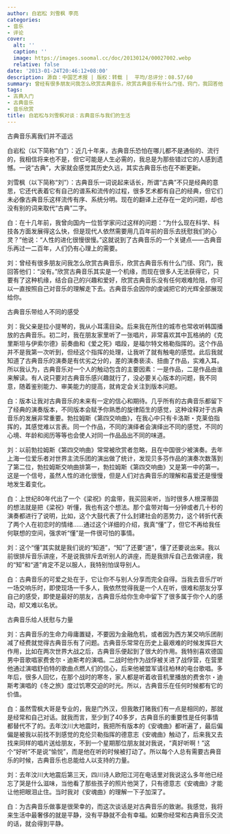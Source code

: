 ```yaml
---
author: 白岩松 刘雪枫 李亮
categories:
- 音乐
- 评论
cover:
  alt: ''
  caption: ''
  image: https://images.soomal.cc/doc/20130124/00027002.webp
  relative: false
date: '2013-01-24T20:46:12+08:00'
description: 源自：中国艺术报 | 版权：转载 |  平均/总评分：08.57/60
summary: 曾经有很多朋友问我怎么欣赏古典音乐，欣赏古典音乐有什么门径、窍门，我回答他们：“没有。”欣赏古典音乐其实是一个机缘，而现在很多人无法获得它，只要有了这种机缘，结合自己的兴趣和爱好，欣赏古典音乐没有任何艰难险阻，你可以一直按照自己对音乐的理解走下去。古典音乐会因你的虔诚把它的光辉全部展现给你……
tags:
- 古典入门
- 古典音乐
- 音乐欣赏
title: 白岩松与刘雪枫对谈：古典音乐与我们的生活
---
```


古典音乐离我们并不遥远



白岩松（以下简称“白”）：近几十年来，古典音乐恐怕在哪儿都不是通俗的、流行的，我相信将来也不是，但它可能是人生必需的，我总是为那些错过它的人感到遗憾。一说“古典”，大家就会感觉其历史久远，其实古典音乐也在不断更新。 

刘雪枫（以下简称“刘”）：古典音乐一词说起来话长，所谓“古典”不只是经典的意思，它还代表着它有自己的谱系和流传的过程，很多艺术都有自己的经典，但它们未必像古典音乐这样流传有序、系统分明。现在的翻译上还存在一定的问题，却也没有别的词来取代“古典”二字。 

白：在十几年前，我曾向国内一位哲学家问过这样的问题：“为什么现在科学、科技各方面发展得这么快，但是现代人依然需要用几百年前的音乐去抚慰我们的心灵？”他说：“人性的进化很慢很慢。”这就说到了古典音乐的一个关键点――古典音乐再过一二百年，人们仍有心理上的需要。 

刘：曾经有很多朋友问我怎么欣赏古典音乐，欣赏古典音乐有什么门径、窍门，我回答他们：“没有。”欣赏古典音乐其实是一个机缘，而现在很多人无法获得它，只要有了这种机缘，结合自己的兴趣和爱好，欣赏古典音乐没有任何艰难险阻，你可以一直按照自己对音乐的理解走下去。古典音乐会因你的虔诚把它的光辉全部展现给你。 

古典音乐带给人不同的感受

刘：我父亲是拉小提琴的，我从小耳濡目染。后来我在所住的城市也常收听韩国播放的古典音乐。初二时，我在朋友家里听了一张唱片，非常喜欢其中瓦格纳的《克里斯坦与伊索尔德》前奏曲和《爱之死》唱段，是福尔特文格勒指挥的。这个作品并不是我第一次听到，但经这个指挥的处理，让我听了就有触电的感觉。此后我就知道了古典音乐的演奏是有优劣之分的，差的演奏亵渎、扭曲了作品，实难入耳。所以我认为，古典音乐对一个人的触动包含的主要因素：一是作品，二是作品由谁来解读。有人说只要对古典音乐感兴趣就行了，没必要关心版本的问题，我不同意，随着鉴别能力、审美能力的提高，就肯定会关注到版本问题。 

白：版本让我对古典音乐的未来有一定的信心和期待。几乎所有的古典音乐都留下了经典的演奏版本，不同版本会赋予你熟悉的旋律陌生的感觉，这种诠释对于古典音乐的发展非常重要。勃拉姆斯《第四交响曲》，在我心中只有卡洛斯・克莱伯指挥的，其感觉难以言表。同一个作品，不同的演绎者会演绎出不同的感觉，不同的心境、年龄和阅历等等也会使人对同一作品品出不同的味道。 

刘：以前勃拉姆斯《第四交响曲》常常被欣赏者忽略，且在中国很少被演奏。去年上海一位爱乐者对世界主流乐团的演出做了统计，发现贝多芬作品的演奏次数落到了第二位，勃拉姆斯交响曲排第一，勃拉姆斯《第四交响曲》又是第一中的第一。这是一个信号，虽然人性的进化很慢，但是人们对古典音乐的理解和喜爱还是慢慢地发生着变化。 

白：上世纪80年代出了一个《梁祝》的盒带，我买回来听，当时很多人根深蒂固的想法就是把《梁祝》听懂，我也有这个想法。那个盒带对每一分钟或者几十秒的演奏都进行了说明，比如，这个大鼓代表了什么封建社会的恶势力，这个转折代表了两个人在初恋时的情绪……通过这个详细的介绍，我真“懂”了，但它不再给我任何联想的空间，强求听“懂”是一件很可怕的事情。 

刘：这个“懂”其实就是我们说的“知道”，“知”了还要“道”，懂了还要说出来。我以前很排斥音乐讲座，不是说我排斥去听别人的讲座，而是我排斥自己去做讲座，我的“知”和“道”肯定不足以服人，我特别怕误导别人。 

白：古典音乐的可爱之处在于，它让你不与别人分享而完全自得。当我去音乐厅听一场交响乐时，即使现场一千多人，我依然觉得我是一个人在听，很难和朋友分享自己的感受，即使是最好的朋友，古典音乐给你生命中留下了很多属于你个人的感动，却又难以名状。 

古典音乐给人抚慰与力量

刘：古典音乐的生命力毋庸置疑，不要因为金融危机，或者因为西方某交响乐团削减了经费就觉得古典音乐有了问题。古典音乐常常在历史上最艰难的时候发挥巨大作用，比如在两次世界大战之后，古典音乐便起到了很大的作用。我特别喜欢德国男中音歌唱家费舍尔・迪斯考的演唱。二战时他作为战俘被关进了战俘营，在营里他通过演唱舒伯特的歌曲点燃人们的信心，后来他被盟军请往柏林的电台歌唱。多年后，很多人回忆，在那个战时的寒冬，家人都是听着收音机里播放的费舍尔・迪斯考演唱的《冬之旅》度过饥寒交迫的时光。所以，古典音乐在任何时候都有它的价值。 

白：虽然雪枫大哥是专业的，我是门外汉，但我敢打赌我们有一点是相同的，那就是经常和自己对话。就我而言，至少到了40多岁，古典音乐的重要性是任何事情都替代不了的。去年汶川大地震时，我把所有版本的《安魂曲》都听遍了，最后偏偏是被我以前找不到感觉的克伦贝勒指挥的德意志《安魂曲》触动了，后来我又去找来同样的唱片送给朋友，不到一个星期那位朋友就对我说，“真好听啊！”这个“好听”不是说“愉悦”，而是他在听的时候被打动了。所以每个人总有需要古典音乐的时候，古典音乐也总能给人以支持的力量。 

刘：去年汶川大地震后第三天，四川诗人欧阳江河在电话里对我说这么多年他已经忘了哭是什么滋味，当他看了那些孩子的照片他哭了，只有德意志《安魂曲》才能让他把眼泪止住。当时我对《安魂曲》的理解一下子加深了。 

白：为古典音乐做事是很荣幸的，而这次谈话是对古典音乐的致谢。我感觉，我将来生活中最奢侈的就是平静，没有平静就不会有幸福。如果你经常和古典音乐交流的话，就会得到平静。